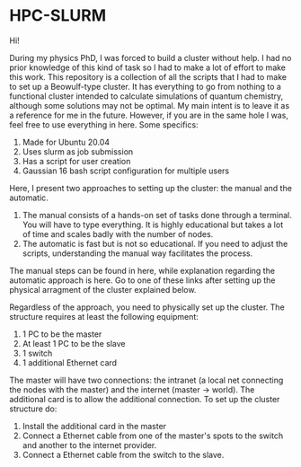 # HPC-SLURM
Hi! 

During my physics PhD, I was forced to build a cluster without help. I had no prior knowledge of this kind of task so I had to make a lot of effort to make this work. This repository is a collection of all the scripts that I had to make to set up a Beowulf-type cluster. It has everything to go from nothing to a functional cluster intended to calculate simulations of quantum chemistry, although some solutions may not be optimal. My main intent is to leave it as a reference for me in the future. However, if you are in the same hole I was, feel free to use everything in here. Some specifics:

1. Made for Ubuntu 20.04
2. Uses slurm as job submission
3. Has a script for user creation
4. Gaussian 16 bash script configuration for multiple users

Here, I present two approaches to setting up the cluster: the manual and the automatic.
1. The manual consists of a hands-on set of tasks done through a terminal. You will have to type everything. It is highly educational but takes a lot of time and scales badly with the number of nodes.
2. The automatic is fast but is not so educational. If you need to adjust the scripts, understanding the manual way facilitates the process.

The manual steps can be found in here, while explanation regarding the automatic approach is here. Go to one of these links after setting up the physical arragment of the cluster explained below.

Regardless of the approach, you need to physically set up the cluster. The structure requires at least the following equipment:

1. 1 PC to be the master
2. At least 1 PC to be the slave
3. 1 switch
4. 1 additional Ethernet card

The master will have two connections: the intranet (a local net connecting the nodes with the master) and the internet (master -> world). The additional card is to allow the additional connection. To set up the cluster structure do:
1. Install the additional card in the master
2. Connect a Ethernet cable from one of the master's spots to the switch and another to the internet provider.
3. Connect a Ethernet cable from the switch to the slave.



